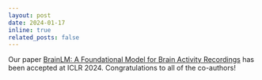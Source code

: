 ```yaml
---
layout: post
date: 2024-01-17
inline: true
related_posts: false
---
```


Our paper [BrainLM: A Foundational Model for Brain Activity Recordings](https://openreview.net/pdf?id=RwI7ZEfR27) has been accepted at ICLR 2024. Congratulations to all of the co-authors!

